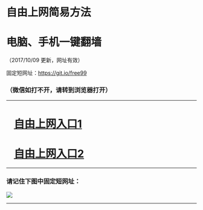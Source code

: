 ﻿# 自由上网简易方法

# 电脑、手机一键翻墙

（2017/10/09 更新，网址有效）

固定短网址：https://git.io/free99

### （微信如打不开，请转到浏览器打开）


***





# &nbsp;&nbsp; <a href="http://ft506913721.fwq-tz-1001.info/fwqtz01.html?t=100900131651 " target="_blank">自由上网入口1</a>
# &nbsp;&nbsp; <a href="http://ft11103621.fwq-tz-1002.info/fwqtz02.html?t=100900132214 " target="_blank">自由上网入口2</a>
***

### 请记住下图中固定短网址：

<img src="https://s3-us-west-2.amazonaws.com/fwq-1001/yjfq-20170905okok.png" /> 


***

